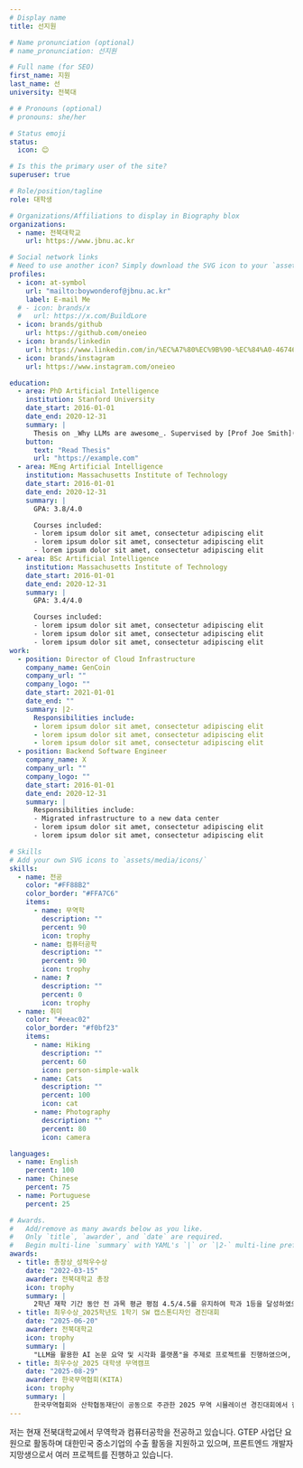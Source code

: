 ```yaml
---
# Display name
title: 선지원

# Name pronunciation (optional)
# name_pronunciation: 선지원

# Full name (for SEO)
first_name: 지원
last_name: 선
university: 전북대

# # Pronouns (optional)
# pronouns: she/her

# Status emoji
status:
  icon: 😊

# Is this the primary user of the site?
superuser: true

# Role/position/tagline
role: 대학생

# Organizations/Affiliations to display in Biography blox
organizations:
  - name: 전북대학교
    url: https://www.jbnu.ac.kr

# Social network links
# Need to use another icon? Simply download the SVG icon to your `assets/media/icons/` folder.
profiles:
  - icon: at-symbol
    url: "mailto:boywonderof@jbnu.ac.kr"
    label: E-mail Me
  # - icon: brands/x
  #   url: https://x.com/BuildLore
  - icon: brands/github
    url: https://github.com/oneieo
  - icon: brands/linkedin
    url: https://www.linkedin.com/in/%EC%A7%80%EC%9B%90-%EC%84%A0-467467366/
  - icon: brands/instagram
    url: https://www.instagram.com/oneieo

education:
  - area: PhD Artificial Intelligence
    institution: Stanford University
    date_start: 2016-01-01
    date_end: 2020-12-31
    summary: |
      Thesis on _Why LLMs are awesome_. Supervised by [Prof Joe Smith](https://example.com). Presented papers at 5 IEEE conferences with the contributions being published in 2 Springer journals.
    button:
      text: "Read Thesis"
      url: "https://example.com"
  - area: MEng Artificial Intelligence
    institution: Massachusetts Institute of Technology
    date_start: 2016-01-01
    date_end: 2020-12-31
    summary: |
      GPA: 3.8/4.0

      Courses included:
      - lorem ipsum dolor sit amet, consectetur adipiscing elit
      - lorem ipsum dolor sit amet, consectetur adipiscing elit
      - lorem ipsum dolor sit amet, consectetur adipiscing elit
  - area: BSc Artificial Intelligence
    institution: Massachusetts Institute of Technology
    date_start: 2016-01-01
    date_end: 2020-12-31
    summary: |
      GPA: 3.4/4.0

      Courses included:
      - lorem ipsum dolor sit amet, consectetur adipiscing elit
      - lorem ipsum dolor sit amet, consectetur adipiscing elit
      - lorem ipsum dolor sit amet, consectetur adipiscing elit
work:
  - position: Director of Cloud Infrastructure
    company_name: GenCoin
    company_url: ""
    company_logo: ""
    date_start: 2021-01-01
    date_end: ""
    summary: |2-
      Responsibilities include:
      - lorem ipsum dolor sit amet, consectetur adipiscing elit
      - lorem ipsum dolor sit amet, consectetur adipiscing elit
      - lorem ipsum dolor sit amet, consectetur adipiscing elit
  - position: Backend Software Engineer
    company_name: X
    company_url: ""
    company_logo: ""
    date_start: 2016-01-01
    date_end: 2020-12-31
    summary: |
      Responsibilities include:
      - Migrated infrastructure to a new data center
      - lorem ipsum dolor sit amet, consectetur adipiscing elit
      - lorem ipsum dolor sit amet, consectetur adipiscing elit

# Skills
# Add your own SVG icons to `assets/media/icons/`
skills:
  - name: 전공
    color: "#FF88B2"
    color_border: "#FFA7C6"
    items:
      - name: 무역학
        description: ""
        percent: 90
        icon: trophy
      - name: 컴퓨터공학
        description: ""
        percent: 90
        icon: trophy
      - name: ?
        description: ""
        percent: 0
        icon: trophy
  - name: 취미
    color: "#eeac02"
    color_border: "#f0bf23"
    items:
      - name: Hiking
        description: ""
        percent: 60
        icon: person-simple-walk
      - name: Cats
        description: ""
        percent: 100
        icon: cat
      - name: Photography
        description: ""
        percent: 80
        icon: camera

languages:
  - name: English
    percent: 100
  - name: Chinese
    percent: 75
  - name: Portuguese
    percent: 25

# Awards.
#   Add/remove as many awards below as you like.
#   Only `title`, `awarder`, and `date` are required.
#   Begin multi-line `summary` with YAML's `|` or `|2-` multi-line prefix and indent 2 spaces below.
awards:
  - title: 총장상_성적우수상
    date: "2022-03-15"
    awarder: 전북대학교 총장
    icon: trophy
    summary: |
      2학년 재학 기간 동안 전 과목 평균 평점 4.5/4.5를 유지하여 학과 1등을 달성하였으며, 이러한 학업적 성취를 인정받아 총장상을 수상하였습니다.
  - title: 최우수상_2025학년도 1학기 SW 캡스톤디자인 경진대회
    date: "2025-06-20"
    awarder: 전북대학교
    icon: trophy
    summary: |
      "LLM을 활용한 AI 논문 요약 및 시각화 플랫폼"을 주제로 프로젝트를 진행하였으며, 대규모 언어 모델의 자연어 처리 기술을 활용하여 학술 논문의 핵심 내용을 자동으로 추출하고 직관적인 시각화 자료로 변환하는 혁신적인 시스템을 개발하였습니다. 연구자들의 논문 검토 시간을 획기적으로 단축시킬 수 있는 실용적인 솔루션을 제시하였고, 우수한 기술적 완성도와 높은 활용 가능성을 인정받아 최우수상을 수상하였습니다.
  - title: 최우수상_2025 대학생 무역캠프
    date: "2025-08-29"
    awarder: 한국무역협회(KITA)
    icon: trophy
    summary: |
      한국무역협회와 산학협동재단이 공동으로 주관한 2025 무역 시뮬레이션 경진대회에서 한국 츄르 기업의 일본 시장 진출 전략을 주제로 발표하였습니다. 일본 반려동물 시장의 성장 추세와 소비자 선호도를 면밀히 분석하고, 한국 제품의 차별화된 경쟁력을 기반으로 한 현지화 전략, 유통 채널 구축 방안, 마케팅 전략 등을 체계적으로 수립하여 실현 가능성 높은 시장 진출 계획을 제시하였습니다. 시장 조사의 깊이, 전략의 구체성, 그리고 실무 적용 가능성을 인정받아 최우수상을 수상하였습니다.
---
```


저는 현재 전북대학교에서 무역학과 컴퓨터공학을 전공하고 있습니다.
GTEP 사업단 요원으로 활동하며 대한민국 중소기업의 수출 활동을 지원하고 있으며, 프론트엔드 개발자 지망생으로서 여러 프로젝트를 진행하고 있습니다.
